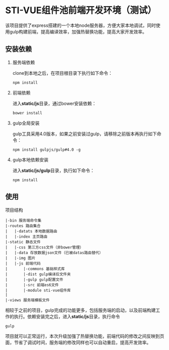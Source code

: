 # STI-VUE组件池前端开发环境（测试）

该项目提供了express搭建的一个本地node服务器，方便大家本地调试，同时使用gulp构建前端，提高编译效率，加强热替换功能，提高大家开发效率。

## 安装依赖

1. 服务端依赖

	clone到本地之后，在项目根目录下执行如下命令：
	
	```
	npm install
	```
2. 前端依赖

	进入**static/js**目录，通过bower安装依赖：
	
	```
	bower install
	```
3. gulp全局安装
	
	gulp工具采用4.0版本，如果之前安装过gulp，请移除之前版本再执行如下命令：

	```
	npm install gulpjs/gulp#4.0 -g
	```
3. gulp本地依赖安装

	进入**static/js/gulp**目录，执行如下命令：
	
	```
	npm install
	```

## 使用

项目结构

```
|-bin 服务端命令集
|-routes 路由集合
|	|-datats 本地数据路由
|	|-index 主页路由
|-static 静态文件
|	|-css 第三方css文件（非bower管理）
|	|-data 存放数据json文件（已被datas路由替代）
|	|-img 图片
|	|-js 前端代码
|		|-commons 基础样式库
|		|-dist gulp编译后文件夹
|		|-gulp gulp配置文件
|		|-src 前端es6文件
|       |-module sti-vue组件库
|
|-views 服务端模板文件
```
相较于之前的项目，gulp完成的功能更多，包括服务端的启动，以及前端构建工作的执行。依赖安装完之后，进入**static/js**目录，执行命令

```
gulp
```
项目就可以正常运行，本次升级加强了热替换功能，前端代码的修改之间反映到页面，节省了调试时间，服务端的修改同样也可以自动重启，提高开发效率。
